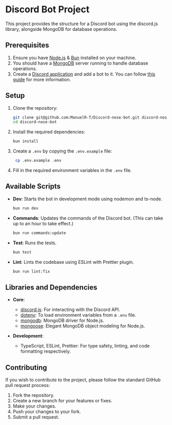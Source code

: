 # Discord Bot Project

This project provides the structure for a Discord bot using the discord.js library, alongside MongoDB for database operations.

## Prerequisites

1. Ensure you have [Node.js](https://nodejs.org/) & [Bun](https://bun.sh/) installed on your machine.
2. You should have a [MongoDB](https://www.mongodb.com/) server running to handle database operations.
3. Create a [Discord application](https://discord.com/developers/applications) and add a bot to it. You can follow [this guide](https://discordjs.guide/preparations/setting-up-a-bot-application.html#creating-your-bot) for more information.

## Setup

1. Clone the repository:

   ```bash
   git clone git@github.com:ManuelR-T/Discord-nose-bot.git discord-nose-bot
   cd discord-nose-bot
   ```

2. Install the required dependencies:

   ```bash
   bun install
   ```

3. Create a `.env` by copying the `.env.example` file:

   ```bash
    cp .env.example .env
   ```

4. Fill in the required environment variables in the `.env` file.

## Available Scripts

- **Dev**: Starts the bot in development mode using nodemon and ts-node.

  ```bash
  bun run dev
  ```
- **Commands**: Updates the commands of the Discord bot. (This can take up to an hour to take effect.)

  ```bash
  bun run commands:update
  ```
- **Test**: Runs the tests.

  ```bash
  bun test
  ```

- **Lint**: Lints the codebase using ESLint with Prettier plugin.

  ```bash
  bun run lint:fix
  ```

## Libraries and Dependencies

- **Core**:

  - [discord.js](https://discord.js.org/): For interacting with the Discord API.
  - [dotenv](https://www.npmjs.com/package/dotenv): To load environment variables from a `.env` file.
  - [mongodb](https://www.npmjs.com/package/mongodb): MongoDB driver for Node.js.
  - [mongoose](https://mongoosejs.com/): Elegant MongoDB object modeling for Node.js.

- **Development**:
  - TypeScript, ESLint, Prettier: For type safety, linting, and code formatting respectively.

## Contributing

If you wish to contribute to the project, please follow the standard GitHub pull request process:

1. Fork the repository.
2. Create a new branch for your features or fixes.
3. Make your changes.
4. Push your changes to your fork.
5. Submit a pull request.
